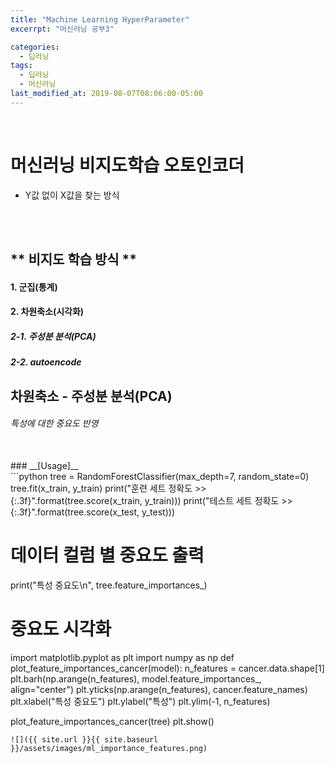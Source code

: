```yaml
---
title: "Machine Learning HyperParameter"
excerrpt: "머신러닝 공부3"

categories:
  - 딥러닝
tags:
  - 딥러닝
  - 머신러닝
last_modified_at: 2019-08-07T08:06:00-05:00
---
```

<br>

# 머신러닝 비지도학습 오토인코더
-  Y값 없이 X값을 찾는 방식
<br>
<br>

## ** 비지도 학습 방식 **
#### 1. 군집(통계)
#### 2. 차원축소(시각화)
#####  2-1. 주성분 분석(PCA)
#####  2-2. autoencode

## __차원축소 - 주성분 분석(PCA)__
###### 특성에 대한 중요도 반영
<br>
### __[Usage]__ <br>
```python
tree = RandomForestClassifier(max_depth=7, random_state=0)
tree.fit(x_train, y_train)
print("훈련 세트 정확도 >> {:.3f}".format(tree.score(x_train, y_train)))
print("테스트 세트 정확도 >> {:.3f}".format(tree.score(x_test, y_test)))

# 데이터 컬럼 별 중요도 출력
print("특성 중요도\n", tree.feature_importances_)


# 중요도 시각화
import matplotlib.pyplot as plt
import numpy as np
def plot_feature_importances_cancer(model):
    n_features = cancer.data.shape[1]
    plt.barh(np.arange(n_features), model.feature_importances_, align="center")
    plt.yticks(np.arange(n_features), cancer.feature_names)
    plt.xlabel("특성 중요도")
    plt.ylabel("특성")
    plt.ylim(-1, n_features)


plot_feature_importances_cancer(tree)
plt.show()
```
![]({{ site.url }}{{ site.baseurl }}/assets/images/ml_importance_features.png)
